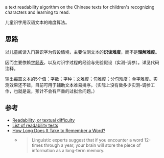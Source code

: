 
a text readability algorithm on the Chinese texts for children's recognizing characters and learning to read.

儿童识字用汉语文本的难度算法。

## 思路

以儿童阅读入门兼识字为假设情境，主要估测文本的**识读难度**，而不是**理解难度**。

因而主要依赖[字频表](https://blog.xiiigame.com/2020-06-24-%E8%87%AA%E5%88%B6%E5%84%BF%E7%AB%A5%E5%90%AF%E8%92%99%E9%9B%86%E4%B8%AD%E8%AF%86%E5%AD%97%E8%AF%AD%E6%96%99%E5%BA%93%E4%B8%8E%E5%88%86%E7%BA%A7%E5%AD%97%E8%A1%A8/)，以及对识字过程的经验与先验假设（实测-调参）。详见代码注释。

输出每篇文本的5个值：字数；字种；文难度；句难度；分句难度；单字难度。实测效果还不错，目前可用于辅助文本难易排序。（实际上没有做多少实测-调参工作，也就是说，预计不会有严重的过拟合问题。）

## 参考

* [Readability, or textual difficulty](https://simple.wikipedia.org/wiki/Readability)
* [List of readability tests](https://simple.wikipedia.org/wiki/List_of_readability_tests)
* [How Long Does It Take to Remember a Word?](https://spellquiz.com/blog/how-to-remember-the-word)
    * >Linguistic experts suggest that if you encounter a word 12-times through a year, your brain will store the piece of information as a long-term memory.

